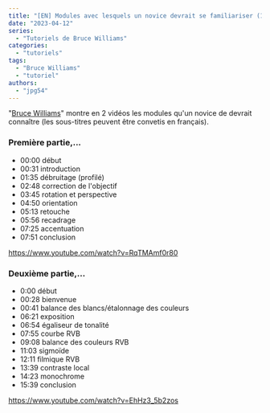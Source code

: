 ```yaml
---
title: "[EN] Modules avec lesquels un novice devrait se familiariser (1ère et 2ème partie)"
date: "2023-04-12"
series:
  - "Tutoriels de Bruce Williams"
categories: 
  - "tutoriels"
tags: 
  - "Bruce Williams"
  - "tutoriel"
authors:
  - "jpg54"  
---
```

"[Bruce Williams](https://www.youtube.com/@olivierparlephoto)" montre en 2 vidéos les modules qu'un novice de devrait connaître (les sous-titres peuvent être 
convetis en français).

<!-- more -->

### Première partie,...
- 00:00 début
- 00:31 introduction 
- 01:35 débruitage (profilé) 
- 02:48 correction de l'objectif 
- 03:45 rotation et perspective 
- 04:50 orientation 
- 05:13 retouche
- 05:56 recadrage 
- 07:25 accentuation 
- 07:51 conclusion

https://www.youtube.com/watch?v=RqTMAmf0r80

### Deuxième partie,...
- 0:00 début
- 00:28 bienvenue 
- 00:41 balance des blancs/étalonnage des couleurs
- 06:21 exposition 
- 06:54 égaliseur de tonalité 
- 07:55 courbe RVB 
- 09:08 balance des couleurs RVB 
- 11:03 sigmoïde 
- 12:11 filmique RVB 
- 13:39 contraste local 
- 14:23 monochrome 
- 15:39 conclusion

https://www.youtube.com/watch?v=EhHz3_5b2zos


